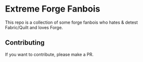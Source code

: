 # Extreme Forge Fanbois

This repo is a collection of some forge fanbois who hates & detest Fabric/Quilt and loves Forge.

## Contributing

If you want to contribute, please make a PR.
